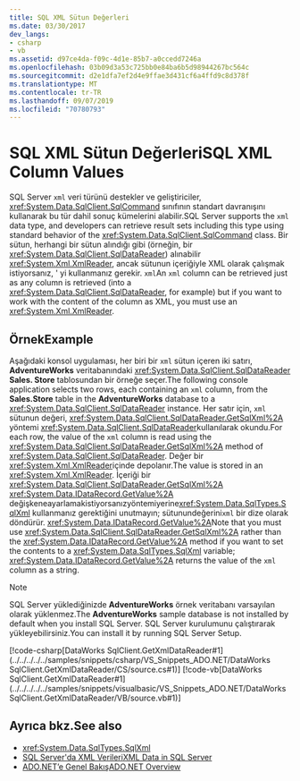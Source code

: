 ```yaml
---
title: SQL XML Sütun Değerleri
ms.date: 03/30/2017
dev_langs:
- csharp
- vb
ms.assetid: d97ce4da-f09c-4d1e-85b7-a0ccedd7246a
ms.openlocfilehash: 03b09d3a53c725bb0e84ba6b5d98944267bc564c
ms.sourcegitcommit: d2e1dfa7ef2d4e9ffae3d431cf6a4ffd9c8d378f
ms.translationtype: MT
ms.contentlocale: tr-TR
ms.lasthandoff: 09/07/2019
ms.locfileid: "70780793"
---
```

# <a name="sql-xml-column-values"></a><span data-ttu-id="68812-102">SQL XML Sütun Değerleri</span><span class="sxs-lookup"><span data-stu-id="68812-102">SQL XML Column Values</span></span>
<span data-ttu-id="68812-103">SQL Server `xml` veri türünü destekler ve geliştiriciler, <xref:System.Data.SqlClient.SqlCommand> sınıfının standart davranışını kullanarak bu tür dahil sonuç kümelerini alabilir.</span><span class="sxs-lookup"><span data-stu-id="68812-103">SQL Server supports the `xml` data type, and developers can retrieve result sets including this type using standard behavior of the <xref:System.Data.SqlClient.SqlCommand> class.</span></span> <span data-ttu-id="68812-104">Bir sütun, herhangi bir sütun alındığı gibi (örneğin, bir <xref:System.Data.SqlClient.SqlDataReader>) alınabilir <xref:System.Xml.XmlReader>, ancak sütunun içeriğiyle XML olarak çalışmak istiyorsanız, ' yi kullanmanız gerekir. `xml`</span><span class="sxs-lookup"><span data-stu-id="68812-104">An `xml` column can be retrieved just as any column is retrieved (into a <xref:System.Data.SqlClient.SqlDataReader>, for example) but if you want to work with the content of the column as XML, you must use an <xref:System.Xml.XmlReader>.</span></span>  
  
## <a name="example"></a><span data-ttu-id="68812-105">Örnek</span><span class="sxs-lookup"><span data-stu-id="68812-105">Example</span></span>  
 <span data-ttu-id="68812-106">Aşağıdaki konsol uygulaması, her biri bir `xml` sütun içeren iki satırı, **AdventureWorks** veritabanındaki <xref:System.Data.SqlClient.SqlDataReader> **Sales. Store** tablosundan bir örneğe seçer.</span><span class="sxs-lookup"><span data-stu-id="68812-106">The following console application selects two rows, each containing an `xml` column, from the **Sales.Store** table in the **AdventureWorks** database to a <xref:System.Data.SqlClient.SqlDataReader> instance.</span></span> <span data-ttu-id="68812-107">Her satır için, `xml` sütunun değeri, <xref:System.Data.SqlClient.SqlDataReader.GetSqlXml%2A> yöntemi <xref:System.Data.SqlClient.SqlDataReader>kullanılarak okundu.</span><span class="sxs-lookup"><span data-stu-id="68812-107">For each row, the value of the `xml` column is read using the <xref:System.Data.SqlClient.SqlDataReader.GetSqlXml%2A> method of <xref:System.Data.SqlClient.SqlDataReader>.</span></span> <span data-ttu-id="68812-108">Değer bir <xref:System.Xml.XmlReader>içinde depolanır.</span><span class="sxs-lookup"><span data-stu-id="68812-108">The value is stored in an <xref:System.Xml.XmlReader>.</span></span> <span data-ttu-id="68812-109">İçeriği bir <xref:System.Data.SqlClient.SqlDataReader.GetSqlXml%2A> <xref:System.Data.IDataRecord.GetValue%2A> değişkeneayarlamakistiyorsanızyöntemiyerine<xref:System.Data.SqlTypes.SqlXml> kullanmanız gerektiğini unutmayın; sütunundeğerini`xml` bir dize olarak döndürür. <xref:System.Data.IDataRecord.GetValue%2A></span><span class="sxs-lookup"><span data-stu-id="68812-109">Note that you must use <xref:System.Data.SqlClient.SqlDataReader.GetSqlXml%2A> rather than the <xref:System.Data.IDataRecord.GetValue%2A> method if you want to set the contents to a <xref:System.Data.SqlTypes.SqlXml> variable; <xref:System.Data.IDataRecord.GetValue%2A> returns the value of the `xml` column as a string.</span></span>  
  
> [!NOTE]
> <span data-ttu-id="68812-110">SQL Server yüklediğinizde **AdventureWorks** örnek veritabanı varsayılan olarak yüklenmez.</span><span class="sxs-lookup"><span data-stu-id="68812-110">The **AdventureWorks** sample database is not installed by default when you install SQL Server.</span></span> <span data-ttu-id="68812-111">SQL Server kurulumunu çalıştırarak yükleyebilirsiniz.</span><span class="sxs-lookup"><span data-stu-id="68812-111">You can install it by running SQL Server Setup.</span></span>  
  
 [!code-csharp[DataWorks SqlClient.GetXmlDataReader#1](../../../../../samples/snippets/csharp/VS_Snippets_ADO.NET/DataWorks SqlClient.GetXmlDataReader/CS/source.cs#1)]
 [!code-vb[DataWorks SqlClient.GetXmlDataReader#1](../../../../../samples/snippets/visualbasic/VS_Snippets_ADO.NET/DataWorks SqlClient.GetXmlDataReader/VB/source.vb#1)]  
  
## <a name="see-also"></a><span data-ttu-id="68812-112">Ayrıca bkz.</span><span class="sxs-lookup"><span data-stu-id="68812-112">See also</span></span>

- <xref:System.Data.SqlTypes.SqlXml>
- [<span data-ttu-id="68812-113">SQL Server'da XML Verileri</span><span class="sxs-lookup"><span data-stu-id="68812-113">XML Data in SQL Server</span></span>](xml-data-in-sql-server.md)
- [<span data-ttu-id="68812-114">ADO.NET’e Genel Bakış</span><span class="sxs-lookup"><span data-stu-id="68812-114">ADO.NET Overview</span></span>](../ado-net-overview.md)
